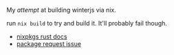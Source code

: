 My _attempt_ at building winterjs via nix.

run `nix build` to try and build it. It'll probably fail though.

- [nixpkgs rust docs](https://github.com/NixOS/nixpkgs/blob/master/doc/languages-frameworks/rust.section.md)
- [package request issue](https://github.com/NixOS/nixpkgs/issues/302450)
